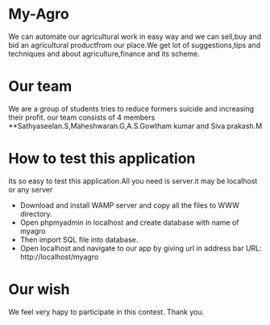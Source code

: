 # My-Agro
We can automate our agricultural work in easy way and we can sell,buy and bid an agricultural productfrom our place.We get lot of suggestions,tips and techniques and  about agriculture,finance and its scheme.
# Our team
We are a group of students tries to reduce formers suicide and increasing their profit.
our team consists of 4 members
**Sathyaseelan.S,Maheshwaran.G,A.S.Gowtham kumar and Siva prakash.M
# How to test this application
Its so easy to test this application.All you need is server.it may be localhost or any server
* Download and install WAMP server and copy all the files to WWW directory.
* Open phpmyadmin in localhost and create database with name of myagro
* Then import SQL file into database.
* Open localhost and navigate to our app by giving url in address bar URL: http://localhost/myagro
# Our wish
We feel very hapy to participate in this contest.
Thank you.
